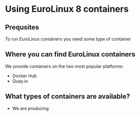 # Using EuroLinux 8 containers

## Prequsites

To run EuroLinux containers you need some type of container

## Where you can find EuroLinux containers

We provide containers on the two most popular platforms:

- Docker Hub
- Quay.io


## What types of containers are available?

- We are producing

